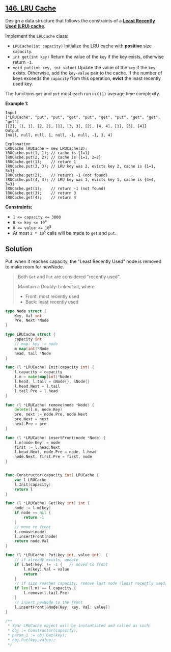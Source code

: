 ## [146. LRU Cache](https://leetcode.com/problems/lru-cache/)


Design a data structure that follows the constraints of a **[Least Recently Used (LRU) cache](https://en.wikipedia.org/wiki/Cache_replacement_policies#LRU)**.

Implement the `LRUCache` class:

*   `LRUCache(int capacity)` Initialize the LRU cache with **positive** size `capacity`.
*   `int get(int key)` Return the value of the `key` if the key exists, otherwise return `-1`.
*   `void put(int key, int value)` Update the value of the `key` if the `key` exists. Otherwise, add the `key-value` pair to the cache. If the number of keys exceeds the `capacity` from this operation, **evict** the least recently used key.

The functions `get` and `put` must each run in `O(1)` average time complexity.

**Example 1:**

```
Input
["LRUCache", "put", "put", "get", "put", "get", "put", "get", "get", "get"]
[[2], [1, 1], [2, 2], [1], [3, 3], [2], [4, 4], [1], [3], [4]]
Output
[null, null, null, 1, null, -1, null, -1, 3, 4]

Explanation
LRUCache lRUCache = new LRUCache(2);
lRUCache.put(1, 1); // cache is {1=1}
lRUCache.put(2, 2); // cache is {1=1, 2=2}
lRUCache.get(1);    // return 1
lRUCache.put(3, 3); // LRU key was 2, evicts key 2, cache is {1=1, 3=3}
lRUCache.get(2);    // returns -1 (not found)
lRUCache.put(4, 4); // LRU key was 1, evicts key 1, cache is {4=4, 3=3}
lRUCache.get(1);    // return -1 (not found)
lRUCache.get(3);    // return 3
lRUCache.get(4);    // return 4
```

**Constraints:**

*   `1 <= capacity <= 3000`
*   <code>0 <= key <= 10<sup>4</sup></code>
*   <code>0 <= value <= 10<sup>5</sup></code>
*   At most <code>2 * 10<sup>5</sup></code> calls will be made to `get` and `put`.



## Solution

Put: when it reaches capacity, the "Least Recently Used" node is removed to make room for newNode.

> Both `Get` and `Put` are considered "recently used".
>
> Maintain a Doubly-LinkedList, where
>
> - Front: most recently used
> - Back: least recently used

```go
type Node struct {
    Key, Val int
    Pre, Next *Node
}

type LRUCache struct {
    capacity int
    // map: key -> node
    m map[int]*Node
    head, tail *Node
}

func (l *LRUCache) Init(capacity int) {
    l.capacity = capacity
    l.m = make(map[int]*Node)
    l.head, l.tail = &Node{}, &Node{}
    l.head.Next = l.tail
    l.tail.Pre = l.head
}

func (l *LRUCache) remove(node *Node) {
    delete(l.m, node.Key)
    pre, next := node.Pre, node.Next
    pre.Next = next
    next.Pre = pre
}

func (l *LRUCache) insertFront(node *Node) {
    l.m[node.Key] = node
    first := l.head.Next
    l.head.Next, node.Pre = node, l.head
    node.Next, first.Pre = first, node
}


func Constructor(capacity int) LRUCache {
    var l LRUCache
    l.Init(capacity)
    return l
}

func (l *LRUCache) Get(key int) int {
    node := l.m[key]
    if node == nil {
        return -1
    }
    // move to front
    l.remove(node)
    l.insertFront(node)
    return node.Val
}

func (l *LRUCache) Put(key int, value int)  {
    // if already exists, update
    if l.Get(key) != -1 {   // moved to front
        l.m[key].Val = value
        return
    }
    // if size reaches capacity, remove last node (least recently used)
    if len(l.m) == l.capacity {
        l.remove(l.tail.Pre)
    }
    // insert newNode to the front
    l.insertFront(&Node{Key: key, Val: value})
}

/**
 * Your LRUCache object will be instantiated and called as such:
 * obj := Constructor(capacity);
 * param_1 := obj.Get(key);
 * obj.Put(key,value);
 */
```

